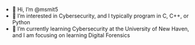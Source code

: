 - 👋 Hi, I’m @msmit5
- 👀 I’m interested in Cybersecurity, and I typically program in C, C++, or Python
- 🌱 I’m currently learning Cybersecurity at the University of New Haven, and I am focusing on learning Digital Forensics  
